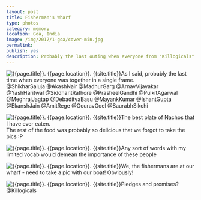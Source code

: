 ```yaml
---
layout: post
title: Fisherman's Wharf
type: photos
category: memory
location: Goa, India
image: /img/2017/1-goa/cover-min.jpg
permalink:
publish: yes
description: Probably the last outing when everyone from "Killogicals" together. We decided to go to Fisherman's Wharf - the famous authentic Goan cuisine restaurant chain.
---
```

<!-- http://compressjpeg.com -->
<!-- http://compressimage.toolur.com/ 1024, 400-->
<p class="center"><img src="{{site.baseurl}}/img/2017/1-goa/cover.jpg" alt="{{page.title}}. {{page.location}}. {{site.title}}" title="{{page.title}}">As I said, probably the last time when everyone was together in a single frame. <br> @ShikharSaluja @AkashNair @MadhurGarg @ArnavVijayakar @YashHaritwal @SiddhantRathore @PrasheelGandhi @PulkitAgarwal @MeghrajJagtap @DebadityaBasu @MayankKumar @IshantGupta @EkanshJain @AmitRege @GouravGoel @SaurabhSikchi</p>

<p class="center"><img src="{{site.baseurl}}/img/2017/1-goa/1.jpg" alt="{{page.title}}. {{page.location}}. {{site.title}}" title="{{page.title}}">The best plate of Nachos that I have ever eaten. <br>The rest of the food was probably so delicious that we forgot to take the pics :P</p>

<p class="center"><img src="{{site.baseurl}}/img/2017/1-goa/2.jpg" alt="{{page.title}}. {{page.location}}. {{site.title}}" title="{{page.title}}">Any sort of words with my limited vocab would demean the importance of these people</p>

<p class="center"><img src="{{site.baseurl}}/img/2017/1-goa/3.jpg" alt="{{page.title}}. {{page.location}}. {{site.title}}" title="{{page.title}}">We, the fishermans are at our wharf - need to take a pic with our boat! Obviously!</p>

<p class="center"><img src="{{site.baseurl}}/img/2017/1-goa/4.jpg" alt="{{page.title}}. {{page.location}}. {{site.title}}" title="{{page.title}}">Pledges and promises? @Killogicals</p>


